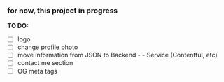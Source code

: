 ### for now, this project in progress

**TO DO:**
- [ ] logo
- [ ] change profile photo
- [ ] move information from JSON to Backend - - Service (Contentful,  etc)
- [ ] contact me section
- [ ] OG meta tags
